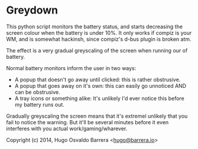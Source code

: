 Greydown
========

This python script monitors the battery status, and starts decreasing
the screen colour when the battery is under 10%. It only works if compiz
is your WM, and is somewhat hackinsh, since compiz's d-bus plugin is
broken atm.

The effect is a very gradual greyscaling of the screen when running our
of battery.

Normal battery monitors inform the user in two ways:

* A popup that doesn't go away until clicked: this is rather obstrusive.
* A popup that goes away on it's own: this can easily go unnoticed AND
can be obstrusive.
* A tray icons or something alike: It's unlikely I'd ever notice this
before my battery runs out.

Gradually greyscaling the screen means that it's extremel unlikely that
you fail to notice the warning. But it'll be several minutes before it
even interferes with you actual work/gaming/wharever.

Copyright (c) 2014, Hugo Osvaldo Barrera &lt;hugo@barrera.io&gt;
